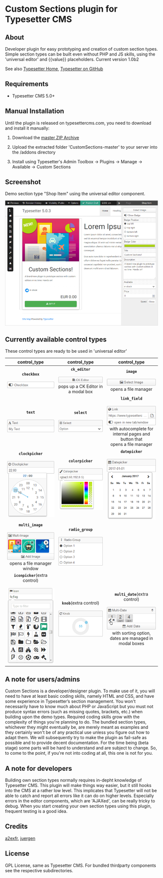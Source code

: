 # Custom Sections plugin for Typesetter CMS #


## About ##
Developer plugin for easy prototyping and creation of custom section types. Simple section types can be built even without PHP and JS skills, using the 'universal editor' and {{value}} placeholders. 
Current version 1.0b2 

See also [Typesetter Home](http://www.typesettercms.com), [Typesetter on GitHub](https://github.com/Typesetter/Typesetter)

## Requirements ##
* Typesetter CMS 5.0+

## Manual Installation ##
Until the plugin is released on typesettercms.com, you need to download and install it manually:

1. Download the [master ZIP Archive](https://github.com/juek/CustomSections/archive/master.zip)

2. Upload the extracted folder 'CustomSections-master' to your server into the /addons directory

3. Install using Typesetter's Admin Toolbox -> Plugins -> Manage -> Available -> Custom Sections

## Screenshot
Demo section type "Shop Item" using the universal editor component.

![Screenshot](/screenshot-01.png?raw=true)

## Currently available control types
These control types are ready to be used in 'universal editor'

| control_type | control_type | control_type |
| :---: | :---: | :---: |
| **`checkbox`**<br/><br/> ![Screenshot](/docs/controls/checkbox.png?raw=true) | **`ck_editor`**<br/><br/> ![Screenshot](/docs/controls/ck_editor.png?raw=true)<br/>pops up a CK Editor in a modal box | **`image`**<br/><br/>![Screenshot](/docs/controls/image.png?raw=true)<br/>opens a file manager |
| **`text`**<br/><br/>![Screenshot](/docs/controls/text.png?raw=true) | **`select`**<br/><br/>![Screenshot](/docs/controls/select.png?raw=true) | **`link_field`**<br/><br/>![Screenshot](/docs/controls/link_field.png?raw=true)<br/>with autocomplete for <br>internal pages and button that<br/> opens a file manager |
| **`clockpicker`**<br/><br/> ![Screenshot](/docs/controls/clockpicker.png?raw=true) | **`colorpicker`**<br/><br/>![Screenshot](/docs/controls/colorpicker.png?raw=true) | **`datepicker`**<br/><br/>![Screenshot](/docs/controls/datepicker.png?raw=true) |
| **`multi_image`**<br/><br/>![Screenshot](/docs/controls/multi_image.png?raw=true)<br/>opens a file manager window | **`radio_group`**<br/><br/>![Screenshot](/docs/controls/radio_group.png?raw=true) |  |
| **`iconpicker`**(extra control)<br/><br/>![Screenshot](/docs/controls/iconpicker.png?raw=true) | **`knob`**(extra control)<br/><br/>![Screenshot](/docs/controls/knob.png?raw=true) | **`multi_date`**(extra control)<br/><br/>![Screenshot](/docs/controls/multi_date.png?raw=true)<br/>with sorting option, <br>dates are managed in modal boxes |

## A note for users/admins
Custom Sections is a developer/designer plugin. To make use of it, you will need to have at least basic coding skills, namely HTML and CSS, and have some experience in Typesetter’s section management. You won't necessarily have to know much about PHP or JavaScript but you must not produce syntax errors (such as missing quotes, brackets, etc.) when building upon the demo types. Required coding skills grow with the complexity of things you're planning to do. The bundled section types, whichever they might eventually be, are merely meant as examples and they certainly won't be of any practical use unless you figure out how to adapt them. We will subsequently try to make the plugin as fail-safe as possible and to provide decent documentation. For the time being (beta stage) some parts will be hard to understand and are subject to change. 
So, to come to the point, if you're not into coding at all, this one is not for you.

## A note for developers
Building own section types normally requires in-depht knowledge of Typesetter CMS. This plugin will make things way easier, but it still hooks into the CMS at a rather low level. This implicates that Typesetter will not be able to catch and report all errors like it can do on higher levels. Especially errors in the editor components, which are 'AJAXed', can be really tricky to debug. When you start creating your own section types using this plugin, frequent testing is a good idea. 

## Credits
[a2exfr](http://my-sitelab.com/), [juergen](https://www.typesettercms.com/User/789)

## License
GPL License, same as Typesetter CMS. For bundled thirdparty components see the respective subdirectories.

